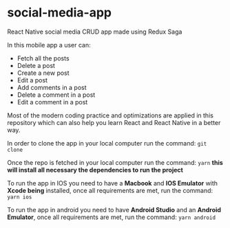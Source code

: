# social-media-app
React Native social media CRUD app made using Redux Saga

In this mobile app a user can: 
- Fetch all the posts
- Delete a post
- Create a new post
- Edit a post
- Add comments in a post
- Delete a comment in a post
- Edit a comment in a post 

Most of the modern coding practice and optimizations are applied in this repository which can also help you learn React and React Native in a better way. 

In order to clone the app in your local computer run the command:
`git clone`

Once the repo is fetched in your local computer run the command: 
`yarn`
**this will install all necessary the dependencies to run the project**

To run the app in IOS you need to have a **Macbook** and **IOS Emulator** with **Xcode being** installed, once all requirements are met, run the command: 
`yarn ios`

To run the app in android you need to have **Android Studio** and an **Android Emulator**, once all requirements are met, run the command: 
`yarn android`

